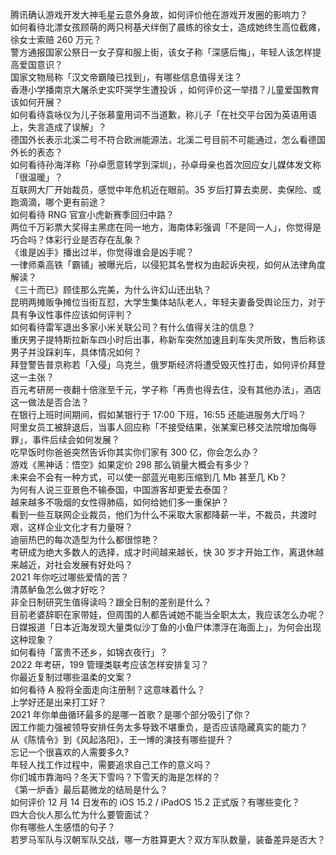 腾讯确认游戏开发大神毛星云意外身故，如何评价他在游戏开发圈的影响力？  
如何看待北漂女孩顾萌的两只柯基犬绊倒了晨练的徐女士，造成她终生高位截瘫，徐女士索赔 260 万元？  
警方通报国家公祭日一女子穿和服上街，该女子称「深感后悔」，年轻人该怎样提高爱国意识？  
国家文物局称「汉文帝霸陵已找到」，有哪些信息值得关注？  
香港小学播南京大屠杀史实吓哭学生遭投诉 ，如何评价这一举措？儿童爱国教育该如何开展？  
如何看待袁咏仪为儿子张慕童用词不当道歉，称儿子「在社交平台因为英语用语上，失言造成了误解」？  
德国外长表示北溪二号不符合欧洲能源法，北溪二号目前不可能通过，怎么看德国外长的表态？  
如何看待孙海洋称「孙卓愿意转学到深圳」，孙卓母亲也首次回应女儿媒体发文称「很温暖」？  
互联网大厂开始裁员，感觉中年危机近在眼前。35 岁后打算去卖房、卖保险、或跑滴滴，哪个更有前途？  
如何看待 RNG 官宣小虎新赛季回归中路？  
两位千万彩票大奖得主黑痣在同一地方，海南体彩强调「不是同一人」，你觉得是巧合吗？体彩行业是否存在乱象？  
《谁是凶手》播出过半，你觉得谁会是凶手呢？  
一律师乘高铁「霸铺」被曝光后，以侵犯其名誉权为由起诉央视，如何从法律角度解读？  
《三十而已》顾佳那么完美，为什么许幻山还出轨？  
昆明两摊贩争摊位当街互怼，大学生集体站队老人，年轻夫妻备受舆论压力，对于具有争议性事件应该如何评判？  
如何看待雷军退出多家小米关联公司？有什么值得关注的信息？  
重庆男子提特斯拉新车四小时后出事，称新车突然加速且刹车失灵所致，售后称该男子并没踩刹车，具体情况如何？  
拜登警告普京称若「入侵」乌克兰，俄罗斯经济将遭受毁灭性打击，如何评价拜登这一主张？  
百元考研房一夜翻十倍涨至千元，学子称「再贵也得去住，没有其他办法」，酒店这一做法是否合法？  
在银行上班时间期间，假如某银行于 17:00 下班，16:55 还能进服务大厅吗？  
阿里女员工被辞退后，当事人回应称「不接受结果，张某案已移交法院增加侮辱罪」，事件后续会如何发展？  
吃早饭时你爸爸突然告诉你其实你们家有 300 亿，你会怎么办？  
游戏《黑神话：悟空》如果定价 298 那么销量大概会有多少？  
未来会不会有一种方式，可以使一部蓝光电影压缩到几 Mb 甚至几 Kb？  
为何有人说三亚景色不输泰国，中国游客却更爱去泰国？  
越来越多不吸烟的女性得肺癌，如何给她们多一重保护？  
看到一些互联网企业裁员，他们为什么不采取大家都降薪一半，不裁员，共渡时艰，这样企业文化才有力量呀？  
迪丽热巴的每次造型为什么都很惊艳？  
考研成为绝大多数人的选择，成才时间越来越长，快 30 岁才开始工作，离退休越来越近，对社会发展有好处吗？  
2021 年你吃过哪些爱情的苦？  
清蒸鲈鱼怎么做才好吃？  
非全日制研究生值得读吗？跟全日制的差别是什么？  
目前老婆辞职在家带娃，但周围的人都告诫她不能当全职太太，我应该怎么办呢？  
日媒报道「日本近海发现大量类似沙丁鱼的小鱼尸体漂浮在海面上」，为何会出现这种现象？  
如何看待「富贵不还乡，如锦衣夜行」？  
2022 年考研，199 管理类联考应该怎样安排复习？  
你最近复制过哪些温柔的文案？  
如何看待 A 股将全面走向注册制？这意味着什么？  
上学好还是出来打工好？  
2021 年你单曲循环最多的是哪一首歌？是哪个部分吸引了你？  
因工作能力强被领导安排任务太多导致不堪重负，是否应该隐藏真实的能力？  
从《陈情令》到《风起洛阳》，王一博的演技有哪些提升？  
忘记一个很喜欢的人需要多久?  
年轻人找工作过程中，需要追求自己工作的意义吗？  
你们城市靠海吗？冬天下雪吗？下雪天的海是怎样的？  
《第一炉香》最后葛微龙的结局是什么？  
如何评价 12 月 14 日发布的 iOS 15.2 / iPadOS 15.2 正式版？有哪些变化？  
四大合伙人那么忙为什么要管面试？  
你有哪些人生感悟的句子？  
若罗马军队与汉朝军队交战，哪一方胜算更大？双方军队数量，装备差异是否大？  

